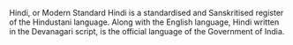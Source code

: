 Hindi, or Modern Standard Hindi is a standardised and Sanskritised register of the Hindustani language. Along with the English language, Hindi written in the Devanagari script, is the official language of the Government of India.